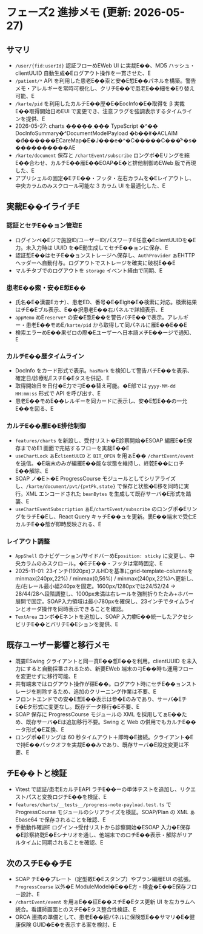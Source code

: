 # フェーズ2 進捗メモ (更新: 2026-05-27)

## サマリ
- `/user/{fid:userId}` 認証フローめEWeb UI に実裁E��、MD5 ハッシュ・clientUUID 自動生成�Eログアウト操作を一貫させた、E
- `/patient/*` API を利用した患老E��索と安�E惁E��パネルを構築。警告メモ・アレルギーを常時可視化し、クリチE��で患老E��細を�Eり替え可能、E
- `/karte/pid` を利用したカルチE��歴�E�EocInfo�E�取得を β 実裁E��取得開始日めEUI で変更でき、注意フラグを強調表示するタイムラインを提供、E
- 2026-05-27: charts �����܂��� TypeScript �^�� DocInfoSummary�^DocumentModelPayload �ɓ��ꂵ�ACLAIM �đ������ECareMap�E�J���e�^�C�����C���̌^�s�����������AE
- `/karte/document` 保存と `/chartEvent/subscribe` ロングポ�Eリングを絁E��合わせ、カルチE��雁E��EOAP�E�と排他制御めEWeb 版で再現した、E
- アプリシェルの固定�EチE��・フッタ・左右カラムを�Eレイアウトし、中央カラムのみスクロール可能な 3 カラム UI を最適化した、E

## 実裁E��イライチE
### 認証とセチE��ョン管琁E
- ログインペ�Eジで施設ID/ユーザーID/パスワーチE任意�EclientUUIDを�E力。未入力時は UUID を�E動生成してセチE��ョンに保存、E
- 認証惁E��はセチE��ョンストレージへ保存し、`AuthProvider` ぁEHTTP ヘッダーへ自動付与。ログアウトでストレージを確実に破棁E��E
- マルチタブでのログアウトを `storage` イベント経由で同期、E

### 患老E��索・安�E惁E��
- 氏名�E�漢孁Eカナ）、患老ED、番号�E�Eigit�E�検索に対応。検索結果はチE�Eブル表示、E��択患老E��右パネルで詳細表示、E
- `appMemo` めE`reserve*` の安�E惁E��を警告バチE��で表示。アレルギー・患老E��モめE`/karte/pid` から取得して同パネルに雁E��E��E
- 検索エラーめE��果ゼロの際�Eユーザーへ日本語メチE��ージで通知、E

### カルチE��歴タイムライン
- DocInfo をカード形式で表示。`hasMark` を検知して警告バチE��を表示、確定日/診療私EスチE�Eタスを併記、E
- 取得開始日を日付�E力で刁E��替え可能。�E部では `yyyy-MM-dd HH:mm:ss` 形式で API を呼び出す、E
- 患老E��モめE��レルギーを同カードに表示し、安�E惁E��の一允E��を図る、E

### カルチE��雁E�E排他制御
- `features/charts` を新設し、受付リスト�E診察開始�ESOAP 編雁E�E保存までめE1 画面で完結するフローを実裁E��E
- `useChartLock` ぁE`clientUUID` と `BIT_OPEN` を用ぁE�� `/chartEvent/event` を送信。�E端末のみが編雁E��能な状態を維持し、終亁E��にロチE��解除、E
- SOAP ノ�Eト�E ProgressCourse モジュールとしてシリアライズし、`/karte/document/pvt/{pvtPk,state}` で保存と状態�E移を同時に実行。XML エンコードされた `beanBytes` を生成して既存サーバ�E形式を踏襲、E
- `useChartEventSubscription` ぁE`/chartEvent/subscribe` のロングポ�EリングをラチE�Eし、React Query キャチE��ュを更新。褁E��端末で受仁EカルチE��態が即時反映される、E

### レイアウト調整
- `AppShell` のナビゲーション/サイドバーめE`position: sticky` に変更し、中央カラムのみスクロール。�EチE��・フッタは常時固定、E
- 2025-11-01: 23インチ(1920px)フルHDを基準にgrid-template-columnsをminmax(240px,22%) / minmax(0,56%) / minmax(240px,22%)へ更新し、左/右レール最小幅240pxを固定。1600px/1280pxでは24/52/24 -> 28/44/28へ段階調整し、1000px未満は右レールを強制折りたたみ+ホバー展開で固定。SOAP入力領域は最小780pxを確保し、23インチでタイムラインとオーダ操作を同時表示できることを確認。
- `TextArea` コンポ�Eネントを追加し、SOAP 入力欁E��統一したアクセシビリチE��とバリチE�Eションを提供、E

## 既存ユーザー影響と移行メモ
- 既孁ESwing クライアントと同一賁E��惁E��を利用。clientUUID を未入力にすると自動採番されるため、新要EWeb 端末の刁E��時も運用フローを変更せずに移行可能、E
- 共有端末ではログアウト操作が忁E��。ログアウト時にセチE��ョンストレージを削除するため、追加のクリーニング作業は不要、E
- フロントエンドでの安�E惁E��表示は参�Eのみであり、サーバ�EチE�Eタ形式に変更なし。既存データ移行�E不要、E
- SOAP 保存に ProgressCourse モジュールの XML を採用してぁE��ため、既存サーバ�Eは追加移行不要。Swing と Web の併用でもカルチE��ータ形式�E互換、E
- ロングポ�Eリングは 60 秒タイムアウト＋即時�E接続。クライアント�Eで持E��バックオフを実裁E��みであり、既存サーバ�E設定変更は不要、E

## チE��トと検証
- Vitest で認証/患老EカルチEAPI ラチE��ーの単体テストを追加し、リクエストパスと変換ロジチE��を検証、E
- `features/charts/__tests__/progress-note-payload.test.ts` で ProgressCourse モジュールのシリアライズを検証。SOAP/Plan の XML ぁEbase64 で保存されることを確認、E
- 手動動作確誁E ログイン→受付リストから診察開始�ESOAP 入力�E保存�E診察終亁E�Eシナリオを通し、他端末でのロチE��表示・解除がリアルタイムに同期されることを確認、E

## 次のスチE��チE
- SOAP チE��プレート（定型斁E�Eスタンプ）やプラン編雁EUI の拡張。`ProgressCourse` 以外�E ModuleModel�E��E方・検査�E��E保存フロー設計、E
- `/chartEvent/event` を用ぁE��征E��スチE�Eタス更新 UI を左カラムへ統合。看護師画面とのスチE�Eタス整合性検証、E
- ORCA 連携の準備として、患老E��細パネルに保険惁E��サマリ�E�健康保険 GUID�E�を表示する案を検討、E

